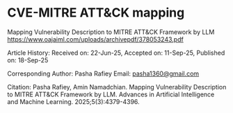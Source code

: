 # CVE-MITRE ATT&amp;CK mapping
Mapping Vulnerability Description to MITRE ATT&CK Framework by LLM  
https://www.oajaiml.com/uploads/archivepdf/378053243.pdf

Article History: Received on: 22-Jun-25, Accepted on: 11-Sep-25, Published on: 18-Sep-25

Corresponding Author: Pasha Rafiey
Email: pasha1360@gmail.com

Citation: Pasha Rafiey, Amin Namadchian. Mapping Vulnerability Description to MITRE ATT&CK Framework by LLM. Advances in Artificial Intelligence and Machine Learning. 2025;5(3):4379-4396.
